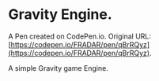# Gravity Engine.

A Pen created on CodePen.io. Original URL: [https://codepen.io/FRADAR/pen/qBrRQyz](https://codepen.io/FRADAR/pen/qBrRQyz).

A simple Gravity game Engine.